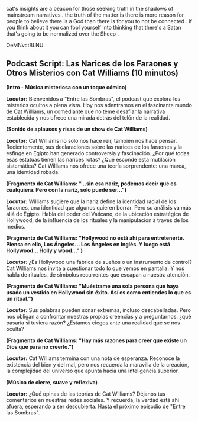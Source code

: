 cat's insights are a beacon for those seeking truth in the shadows of mainstream narratives . the truth of the matter is there is more reason for people to believe there is a God than there is for you to not be connected . if you think about it you can fool yourself into thinking that there's a Satan that's going to be normalized over the Sheep .

OeMNvctBLNU

## Podcast Script: Las Narices de los Faraones y Otros Misterios con Cat Williams (10 minutos)

**(Intro - Música misteriosa con un toque cómico)**

**Locutor:** Bienvenidos a "Entre las Sombras", el podcast que explora los misterios ocultos a plena vista. Hoy nos adentramos en el fascinante mundo de Cat Williams, un comediante que no teme desafiar la narrativa establecida y nos ofrece una mirada detrás del telón de la realidad. 

**(Sonido de aplausos y risas de un show de Cat Williams)**

**Locutor:**  Cat Williams no solo nos hace reír, también nos hace pensar.  Recientemente,  sus declaraciones sobre las narices de los faraones y la esfinge en Egipto han generado controversia y fascinación. ¿Por qué todas esas estatuas tienen las narices rotas? ¿Qué esconde esta mutilación sistemática? Cat Williams nos ofrece una teoría sorprendente: una marca, una identidad robada.

**(Fragmento de Cat Williams: "...sin esa nariz, podemos decir que es cualquiera. Pero con la nariz, solo puede ser...")**

**Locutor:**  Williams sugiere que la nariz define la identidad racial de los faraones, una identidad que algunos quieren borrar.  Pero su análisis va más allá de Egipto. Habla del poder del Vaticano, de la ubicación estratégica de Hollywood, de la influencia de los rituales y la manipulación a través de los medios.

**(Fragmento de Cat Williams:  "Hollywood no está ahí para entretenerte. Piensa en ello, Los Ángeles... Los Ángeles en inglés.  Y luego está Hollywood...  Holly y wood..." )**

**Locutor:**  ¿Es Hollywood una fábrica de sueños o un instrumento de control?  Cat Williams nos invita a cuestionar todo lo que vemos en pantalla.  Y nos habla de rituales,  de símbolos recurrentes que escapan a nuestra atención.

**(Fragmento de Cat Williams:  "Muéstrame una sola persona que haya usado un vestido en Hollywood sin éxito.  Así es como entiendes lo que es un ritual.")**

**Locutor:**  Sus palabras pueden sonar extremas, incluso descabelladas. Pero nos obligan a confrontar nuestras propias creencias y a preguntarnos: ¿qué pasaría si tuviera razón?  ¿Estamos ciegos ante una realidad que se nos oculta?

**(Fragmento de Cat Williams:  "Hay más razones para creer que existe un Dios que para no creerlo.")**

**Locutor:**  Cat Williams termina con una nota de esperanza.  Reconoce la existencia del bien y del mal, pero nos recuerda la maravilla de la creación, la complejidad del universo que apunta hacia una inteligencia superior. 

**(Música de cierre, suave y reflexiva)**

**Locutor:**  ¿Qué opinas de las teorías de Cat Williams? Déjanos tus comentarios en nuestras redes sociales.  Y recuerda, la verdad está ahí afuera, esperando a ser descubierta. Hasta el próximo episodio de "Entre las Sombras".
